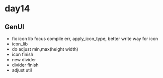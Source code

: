 # day14

## GenUI

- fix icon lib focus compile err, apply_icon_type, better write way for icon
- icon_lib
- do adjust min,max(height width)
- icon finish
- new divider
- divider finish
- adjust util